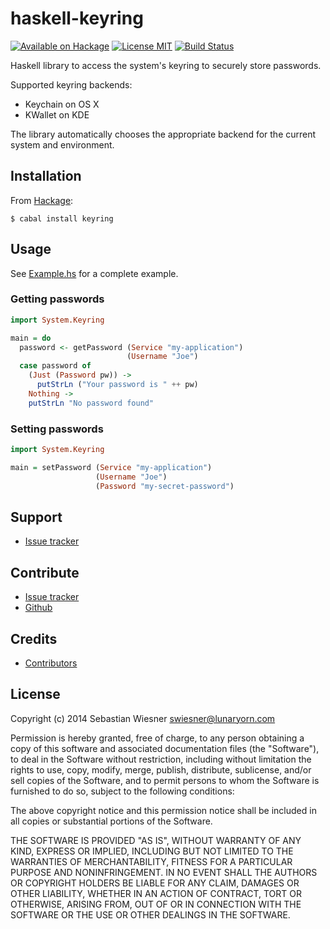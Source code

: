 haskell-keyring
===============

[![Available on Hackage][badge-hackage]][hackage]
[![License MIT][badge-license]][license]
[![Build Status][badge-travis]][travis]

Haskell library to access the system's keyring to securely store passwords.

Supported keyring backends:

- Keychain on OS X
- KWallet on KDE

The library automatically chooses the appropriate backend for the current
system and environment.

Installation
------------

From [Hackage][]:

```console
$ cabal install keyring
```

Usage
-----

See [Example.hs][example] for a complete example.

### Getting passwords

```haskell
import System.Keyring

main = do
  password <- getPassword (Service "my-application")
                          (Username "Joe")
  case password of
    (Just (Password pw)) ->
      putStrLn ("Your password is " ++ pw)
    Nothing ->
    putStrLn "No password found"
```

### Setting passwords

```haskell
import System.Keyring

main = setPassword (Service "my-application")
                   (Username "Joe")
                   (Password "my-secret-password")
```

Support
-------

- [Issue tracker][issues]

Contribute
----------

- [Issue tracker][issues]
- [Github][]

Credits
-------

- [Contributors](https://github.com/lunaryorn/haskell-keyring/graphs/contributors)

License
-------

Copyright (c) 2014 Sebastian Wiesner <swiesner@lunaryorn.com>

Permission is hereby granted, free of charge, to any person obtaining a copy of
this software and associated documentation files (the "Software"), to deal in
the Software without restriction, including without limitation the rights to
use, copy, modify, merge, publish, distribute, sublicense, and/or sell copies of
the Software, and to permit persons to whom the Software is furnished to do so,
subject to the following conditions:

The above copyright notice and this permission notice shall be included in all
copies or substantial portions of the Software.

THE SOFTWARE IS PROVIDED "AS IS", WITHOUT WARRANTY OF ANY KIND, EXPRESS OR
IMPLIED, INCLUDING BUT NOT LIMITED TO THE WARRANTIES OF MERCHANTABILITY, FITNESS
FOR A PARTICULAR PURPOSE AND NONINFRINGEMENT. IN NO EVENT SHALL THE AUTHORS OR
COPYRIGHT HOLDERS BE LIABLE FOR ANY CLAIM, DAMAGES OR OTHER LIABILITY, WHETHER
IN AN ACTION OF CONTRACT, TORT OR OTHERWISE, ARISING FROM, OUT OF OR IN
CONNECTION WITH THE SOFTWARE OR THE USE OR OTHER DEALINGS IN THE SOFTWARE.

[badge-travis]: https://travis-ci.org/lunaryorn/haskell-keyring.svg?branch=master
[travis]: https://travis-ci.org/lunaryorn/haskell-keyring
[badge-hackage]: https://img.shields.io/hackage/v/keyring.svg?dummy
[hackage]: https://hackage.haskell.org/package/keyring
[badge-license]: https://img.shields.io/badge/license-MIT-green.svg?dummy
[license]: https://github.com/lunaryorn/haskell-keyring/blob/master/LICENSE
[example]: https://github.com/lunaryorn/haskell-keyring/blob/master/Example.hs
[issues]: https://github.com/lunaryorn/haskell-keyring/issues
[Github]: https://github.com/lunaryorn/haskell-keyring
